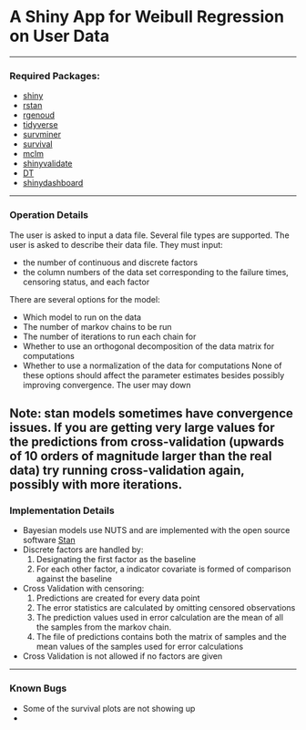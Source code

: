 # A Shiny App for Weibull Regression on User Data

---

### Required Packages:
- [shiny](https://www.rstudio.com/products/shiny/)
- [rstan](https://mc-stan.org/users/interfaces/rstan)
- [rgenoud](https://cran.r-project.org/web/packages/rgenoud/index.html)
- [tidyverse](https://www.tidyverse.org)
- [survminer](https://cran.r-project.org/web/packages/survminer/index.html)
- [survival](https://cran.r-project.org/web/packages/survival/index.html)
- [mclm](https://cran.r-project.org/web/packages/mclm/readme/README.html)
- [shinyvalidate](https://rstudio.github.io/shinyvalidate/)
- [DT](https://cran.r-project.org/web/packages/DT/index.html)
- [shinydashboard](https://rstudio.github.io/shinydashboard/index.html)

---

### Operation Details
The user is asked to input a data file. Several file types are supported. The user is asked to describe their data file. They must input:
- the number of continuous and discrete factors
- the column numbers of the data set corresponding to the failure times, censoring status, and each factor

There are several options for the model:
- Which model to run on the data
- The number of markov chains to be run
- The number of iterations to run each chain for
- Whether to use an orthogonal decomposition of the data matrix for computations
- Whether to use a normalization of the data for computations
None of these options should affect the parameter estimates besides possibly improving convergence.
The user may down

Note: stan models sometimes have convergence issues. If you are getting very large values for the predictions from cross-validation (upwards of 10 orders of magnitude larger than the real data) try running cross-validation again, possibly with more iterations. 
---

### Implementation Details
- Bayesian models use NUTS and are implemented with the open source software [Stan](https://mc-stan.org/users/interfaces/rstan)
- Discrete factors are handled by:
  1. Designating the first factor as the baseline
  2. For each other factor, a indicator covariate is formed of comparison against the baseline
- Cross Validation with censoring:
  1. Predictions are created for every data point
  2. The error statistics are calculated by omitting censored observations
  3. The prediction values used in error calculation are the mean of all the samples from the markov chain.
  4. The file of predictions contains both the matrix of samples and the mean values of the samples used for error calculations
- Cross Validation is not allowed if no factors are given

---

### Known Bugs
- Some of the survival plots are not showing up
- 
